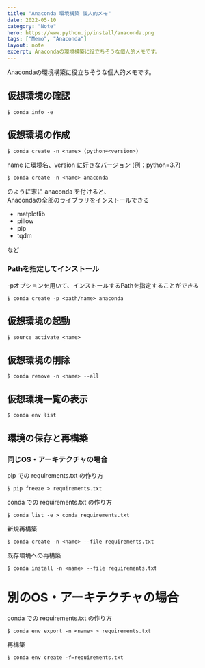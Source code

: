 ```yaml
---
title: "Anaconda 環境構築 個人的メモ"
date: 2022-05-10
category: "Note"
hero: https://www.python.jp/install/anaconda.png
tags: ["Memo", "Anaconda"]
layout: note
excerpt: Anacondaの環境構築に役立ちそうな個人的メモです。
---
```


Anacondaの環境構築に役立ちそうな個人的メモです。

<!--more-->
## 仮想環境の確認

```console
$ conda info -e
```

## 仮想環境の作成

```console
$ conda create -n <name> (python=<version>)
```

name に環境名、version に好きなバージョン (例：python=3.7)

```console
$ conda create -n <name> anaconda
```
のように末に anaconda を付けると、  
Anacondaの全部のライブラリをインストールできる

- matplotlib
- pillow
- pip
- tqdm

など

### Pathを指定してインストール

-pオプションを用いて、インストールするPathを指定することができる

```console
$ conda create -p <path/name> anaconda
```

## 仮想環境の起動

```console
$ source activate <name>
```

## 仮想環境の削除

```console
$ conda remove -n <name> --all
```

## 仮想環境一覧の表示

```console
$ conda env list
```

## 環境の保存と再構築
### 同じOS・アーキテクチャの場合

pip での requirements.txt の作り方
```console
$ pip freeze > requirements.txt
```

conda での requirements.txt の作り方
```console
$ conda list -e > conda_requirements.txt
```

新規再構築
```console
$ conda create -n <name> --file requirements.txt
```

既存環境への再構築
```console
$ conda install -n <name> --file requirements.txt
```

# 別のOS・アーキテクチャの場合

conda での requirements.txt の作り方
```console
$ conda env export -n <name> > requirements.txt
```

再構築
```console
$ conda env create -f=requirements.txt
```